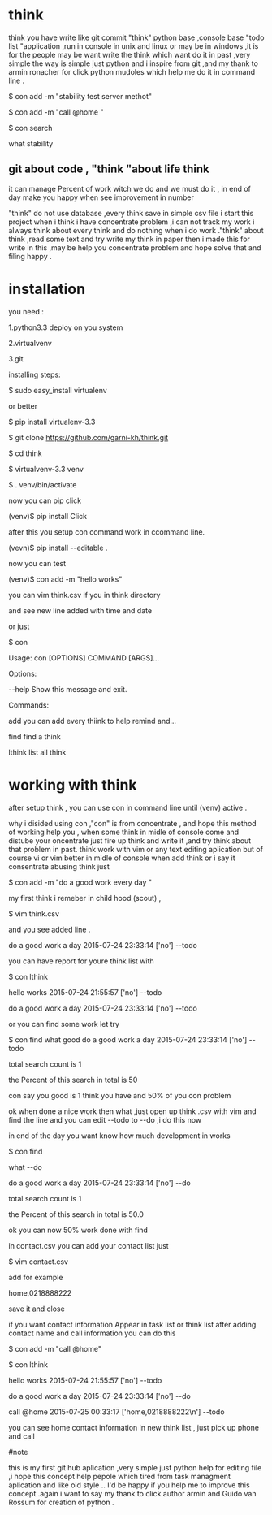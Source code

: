 # think
think you have write like git commit 
"think" python base ,console base  "todo list "application ,run in console in unix and linux or may be in windows ,it is for the people may be want write the think which want do it in past ,very simple 
the way is simple just python and i inspire from git ,and my thank to  armin ronacher for click  python mudoles  which help me do it in command line .

$ con add -m "stability test server methot"

$ con add -m "call @home "

$ con search

what stability 

## git about code , "think "about life think  

it  can manage 
Percent of work witch we do and we must do it  , in end of day make you happy when see improvement in number  

"think" do not use database ,every think save in simple  csv  file 
i start this project when i think i have concentrate problem ,i can not  track my work i always think about every think and do nothing when i  do  work ."think" about think  ,read some text  and try write my  think in paper  then i made this for write in this ,may be help  you concentrate problem and hope solve that and filing happy .

# installation 

you need :

1.python3.3 deploy on you system 

2.virtualvenv

3.git

installing steps:

$ sudo easy_install virtualenv 

or better

$ pip install virtualenv-3.3

$ git clone https://github.com/garni-kh/think.git

$ cd think

$ virtualvenv-3.3 venv

$ . venv/bin/activate 

now you can pip click

(venv)$ pip install Click

after this you setup con command work in  ccommand line. 

(vevn)$ pip install --editable .

now you can test 

(venv)$ con add -m "hello works"

you can vim think.csv  if you in think directory 

and see new line added with time and date 

or just 

$ con

Usage: con [OPTIONS] COMMAND [ARGS]...

Options:

  --help  Show this message and exit.

Commands:

  add     you can add every thiink to help remind and...
  
  find    find a think
  
  lthink  list all think

# working with think 

after setup think , you can use con in command line until (venv) active .

why i disided using con ,"con"  is from  concentrate  , and hope  this method of working help you  , when some think in midle of console come and distube your  oncentrate  just  fire up think  and write  it  ,and  try  think about that problem in past. think work with vim or any  text editing  aplication but of course vi or vim better in midle of console when add think or i say it consentrate abusing think just

$ con add -m "do a good work every day "

my first think i remeber in child hood (scout) ,

$ vim think.csv 

and you see added line .

do a good work a day 2015-07-24 23:33:14 ['no'] --todo

you can have report for youre  think list  with

$  con lthink

hello works 2015-07-24 21:55:57 ['no'] --todo

do a good work a day 2015-07-24 23:33:14 ['no'] --todo

or you can find some work let  try 

$ con find
what good
do a good work a day 2015-07-24 23:33:14 ['no'] --todo

total search  count  is 1

the Percent of this search in total is 50

con say you good is 1  think you have   and  50%   of you   con   problem   

ok when done  a nice  work  then what ,just open up think .csv  with vim  and find  the line  and  you  can edit  --todo  to --do ,i do this now

in end of the day you want know how much  development in works  

$ con find

what --do

do a good work a day 2015-07-24 23:33:14 ['no'] --do

total search  count  is 1

the Percent of this search in total is 50.0 

ok you can now  50%  work done  with find  

in contact.csv you can add your contact list just 

$ vim contact.csv 

add for example

home,0218888222

save it and close

if you want contact information Appear in task list or think list  after adding  contact  name and  call  information  you can do this  

$ con add -m "call @home" 

$ con lthink

hello works 2015-07-24 21:55:57 ['no'] --todo

do a good work a day 2015-07-24 23:33:14 ['no'] --do

call @home 2015-07-25 00:33:17 ['home,0218888222\n'] --todo

you can see home contact information  in new  think list  ,  just pick up  phone   and call  


#note

this is my first git hub aplication ,very simple just python help for editing file ,i hope this concept help  pepole  which tired from task managment aplication and like old style ..   I'd be happy  if you help me to improve  this  concept .again i want to say my thank to click author armin  and  Guido van Rossum   for creation of python   .  

